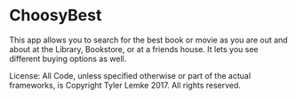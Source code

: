 # ChoosyBest
This app allows you to search for the best book or movie as you are out and about at the Library, Bookstore, or at a friends house. It lets you see different buying options as well.

License:
All Code, unless specified otherwise or part of the actual frameworks, is Copyright Tyler Lemke 2017. All rights reserved.
